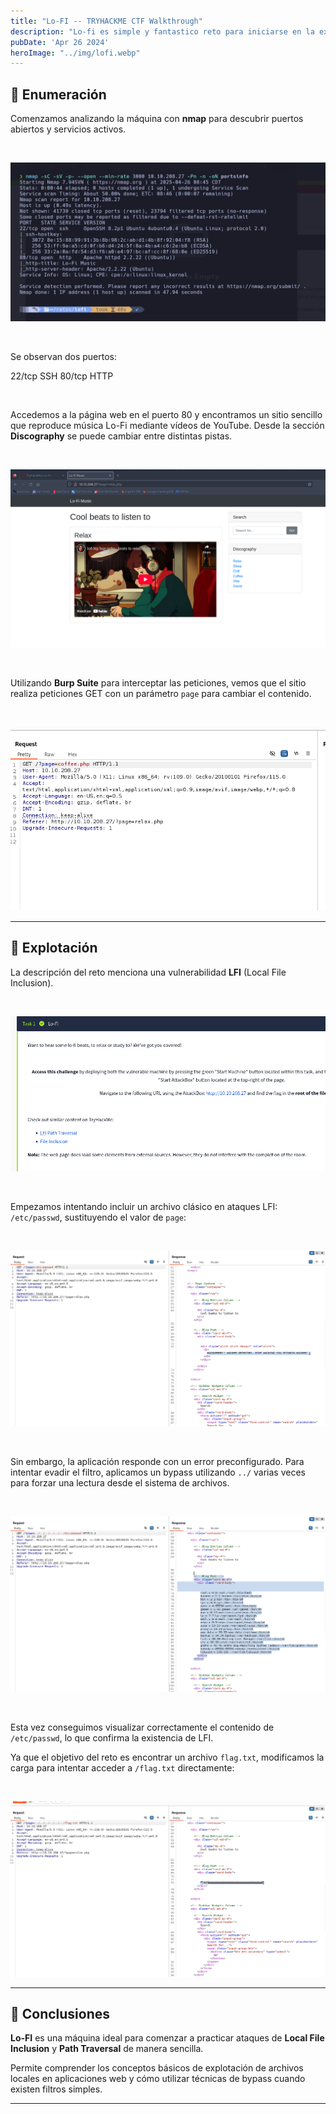 ```yaml
---
title: "Lo-FI -- TRYHACKME CTF Walkthrough"
description: "Lo-fi es simple y fantastico reto para iniciarse en la explotacion de un Local File Inclusion LFI o path traversal"
pubDate: 'Apr 26 2024'
heroImage: "../img/lofi.webp"
---
```


## 🔎 Enumeración

Comenzamos analizando la máquina con **nmap** para descubrir puertos abiertos y servicios activos.

<br>

![Escaneo Nmap](lofi-enum.png)

<br>

Se observan dos puertos:

22/tcp SSH 80/tcp HTTP


<br>

Accedemos a la página web en el puerto 80 y encontramos un sitio sencillo que reproduce música Lo-Fi mediante vídeos de YouTube. Desde la sección **Discography** se puede cambiar entre distintas pistas.

<br>

![Sitio Web](lofi-web.png)

<br>

Utilizando **Burp Suite** para interceptar las peticiones, vemos que el sitio realiza peticiones GET con un parámetro `page` para cambiar el contenido.

<br>

![Burp Suite - Petición Interceptada](lofi-burp1.png)

---

## 🚀 Explotación

La descripción del reto menciona una vulnerabilidad **LFI** (Local File Inclusion).

<br>

![Descripción del reto en TryHackMe](lofi-thm.png)

<br>

Empezamos intentando incluir un archivo clásico en ataques LFI: `/etc/passwd`, sustituyendo el valor de `page`:

<br>

![Intento de LFI inicial](lofi-lfi1.png)

<br>

Sin embargo, la aplicación responde con un error preconfigurado. Para intentar evadir el filtro, aplicamos un bypass utilizando `../` varias veces para forzar una lectura desde el sistema de archivos.

<br>

![Bypass de LFI](lofi-lfi2.png)

<br>

Esta vez conseguimos visualizar correctamente el contenido de `/etc/passwd`, lo que confirma la existencia de LFI.

Ya que el objetivo del reto es encontrar un archivo `flag.txt`, modificamos la carga para intentar acceder a `/flag.txt` directamente:

<br>

![Captura del flag](lofi-flag.png)

---

## 🎯 Conclusiones

**Lo-FI** es una máquina ideal para comenzar a practicar ataques de **Local File Inclusion** y **Path Traversal** de manera sencilla.

Permite comprender los conceptos básicos de explotación de archivos locales en aplicaciones web y cómo utilizar técnicas de bypass cuando existen filtros simples.

---